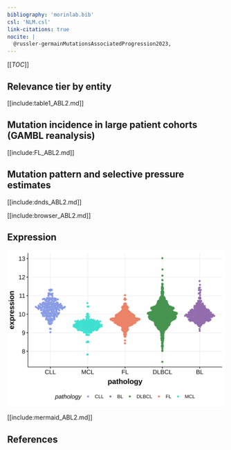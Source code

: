```yaml
---
bibliography: 'morinlab.bib'
csl: 'NLM.csl'
link-citations: true
nocite: |
  @russler-germainMutationsAssociatedProgression2023, 
---
```


[[_TOC_]]

## Relevance tier by entity

[[include:table1_ABL2.md]]

## Mutation incidence in large patient cohorts (GAMBL reanalysis)

[[include:FL_ABL2.md]]

## Mutation pattern and selective pressure estimates

[[include:dnds_ABL2.md]]

[[include:browser_ABL2.md]]

## Expression
![](images/gene_expression/ABL2_by_pathology.svg)


[[include:mermaid_ABL2.md]]

## References


<!-- ORIGIN: russler-germainMutationsAssociatedProgression2023a -->
<!-- FL: russler-germainMutationsAssociatedProgression2023b -->
